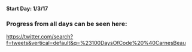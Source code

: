 **Start Day: 1/3/17**

### Progress from all days can be seen here:
https://twitter.com/search?f=tweets&vertical=default&q=%23100DaysOfCode%20%40CarnesBeau
